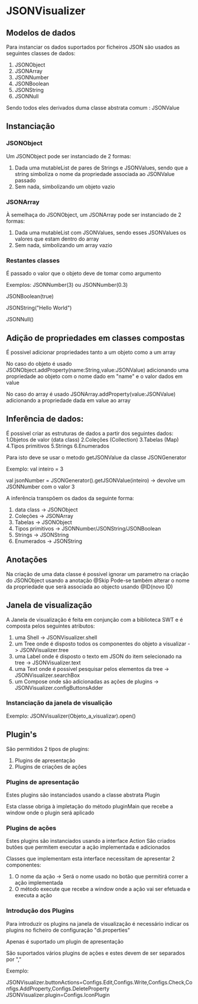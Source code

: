 # JSONVisualizer

## Modelos de dados

Para instanciar os dados suportados por ficheiros JSON são usados as seguintes classes de dados:

1. JSONObject
2. JSONArray
3. JSONNumber
4. JSONBoolean
5. JSONString
6. JSONNull

Sendo todos eles derivados duma classe abstrata comum : JSONValue 

## Instanciação

### JSONObject

Um JSONObject pode ser instanciado de 2 formas:
1. Dada uma mutableList de pares de Strings e JSONValues, sendo que a string simboliza o nome da propriedade associada ao JSONValue passado
2. Sem nada, simbolizando um objeto vazio

### JSONArray

À semelhaça do JSONObject, um JSONArray pode ser instanciado de 2 formas:
1. Dada uma mutableList com JSONValues, sendo esses JSONValues os valores que estam dentro do array
2. Sem nada, simbolizando um array vazio

### Restantes classes

É passado o valor que o objeto deve de tomar como argumento

Exemplos: 
JSONNumber(3) ou JSONNumber(0.3)

JSONBoolean(true)

JSONString("Hello World")

JSONNull()

## Adição de propriedades em classes compostas

É possivel adicionar propriedades tanto a um objeto como a um array

No caso do objeto é usado JSONObject.addProperty(name:String,value:JSONValue) adicionando uma propriedade ao objeto com o nome dado em "name" e o valor dados em value

No caso do array é usado JSONArray.addProperty(value:JSONValue) adicionando a propriedade dada em value ao array

## Inferência de dados:

É possivel criar as estruturas de dados a partir dos seguintes dados:
1.Objetos de valor (data class)
2.Coleções (Collection)
3.Tabelas (Map)
4.Tipos primitivos
5.Strings
6.Enumerados

Para isto deve se usar o metodo getJSONValue da classe JSONGenerator

Exemplo:
val inteiro = 3

val jsonNumber = JSONGenerator().getJSONValue(inteiro) -> devolve um JSONNumber com o valor 3

A inferência transpõem os dados da seguinte forma:
1. data class -> JSONObject
2. Coleções -> JSONArray
3. Tabelas -> JSONObject
4. Tipos primitivos -> JSONNumber/JSONString/JSONBoolean
5. Strings -> JSONString
6. Enumerados -> JSONString

## Anotações

Na criação de uma data classe é possivel ignorar um parametro na criação do JSONObject usando a anotação @Skip
Pode-se também alterar o nome da propriedade que será associada ao objecto usando @ID(novo ID)

## Janela de visualização 

A Janela de visualização é feita em conjunção com a biblioteca SWT e é composta pelos seguintes atributos:

1. uma Shell -> JSONVisualizer.shell
2. um Tree onde é disposto todos os componentes do objeto a visualizar -> JSONVisualizer.tree
3. uma Label onde é disposto o texto em JSON do item selecionado na tree -> JSONVisualizer.text
4. uma Text onde é possivel pesquisar pelos elementos da tree -> JSONVisualizer.searchBox
5. um Compose onde são adicionadas as ações de plugins -> JSONVisualizer.configButtonsAdder

### Instanciação da janela de visualição

Exemplo: JSONVisualizer(Objeto_a_visualizar).open()

## Plugin's

São permitidos 2 tipos de plugins:

1. Plugins de apresentação
2. Plugins de criações de ações

### Plugins de apresentação

Estes plugins são instanciados usando a classe abstrata Plugin

Esta classe obriga à impletação do método pluginMain que recebe a window onde o plugin será aplicado

### Plugins de ações

Estes plugins são instanciados usando a interface Action
São criados butões que permitem executar a ação implementada e adicionados 

Classes que implementam esta interface necessitam de apresentar 2 componentes:
1. O nome da ação -> Será o nome usado no botão que permitirá correr a ação implementada
2. O método execute que recebe a window onde a ação vai ser efetuada e executa a ação 

### Introdução dos Plugins

Para introduzir os plugins na janela de visualização é necessário indicar os plugins no ficheiro de configuração "di.properties"

Apenas é suportado um plugin de apresentação

São suportados vários plugins de ações e estes devem de ser separados por ","

Exemplo:

JSONVisualizer.buttonActions=Configs.Edit,Configs.Write,Configs.Check,Configs.AddProperty,Configs.DeleteProperty
JSONVisualizer.plugin=Configs.IconPlugin
